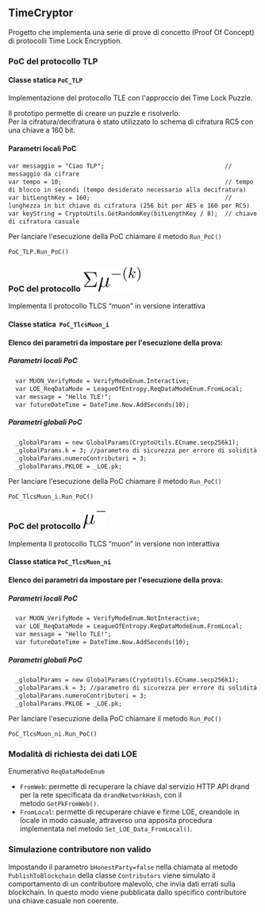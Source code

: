 ## TimeCryptor

Progetto che implementa una serie di prove di concetto (Proof Of Concept) di protocolli Time Lock Encryption.

### PoC del protocollo TLP

#### Classe statica `PoC_TLP`

Implementazione del protocollo TLE con l'approccio dei Time Lock Puzzle.

Il prototipo permette di creare un puzzle e risolverlo.  
Per la cifratura/decifratura è stato utilizzato lo schema di cifratura RC5 con una chiave a 160 bit.

#### Parametri locali PoC

```plaintext
var messaggio = "Ciao TLP";                                  // messaggio da cifrare
var tempo = 10;                                              // tempo di blocco in secondi (tempo desiderato necessario alla decifratura)   
var bitLengthKey = 160;                                      // lunghezza in bit chiave di cifratura (256 bit per AES e 160 per RC5)
var keyString = CryptoUtils.GetRandomKey(bitLengthKey / 8);  // chiave di cifratura casuale    
```

Per lanciare l'esecuzione della PoC chiamare il metodo `Run_PoC()`

```plaintext
PoC_TLP.Run_PoC()
```

### PoC del protocollo ![](https://github.com/xfaber/TimeCryptor/blob/master/images/muon_i.svg)

Implementa ll protocollo TLCS “muon” in versione interattiva

#### Classe statica  `PoC_TlcsMuon_i`

#### Elenco dei parametri da impostare per l'esecuzione della prova:

##### Parametri locali PoC

```plaintext
  var MUON_VerifyMode = VerifyModeEnum.Interactive;
  var LOE_ReqDataMode = LeagueOfEntropy.ReqDataModeEnum.FromLocal;
  var message = "Hello TLE!";
  var futureDateTime = DateTime.Now.AddSeconds(10);
```

##### Parametri globali PoC

```plaintext
  _globalParams = new GlobalParams(CryptoUtils.ECname.secp256k1);
  _globalParams.k = 3; //parametro di sicurezza per errore di solidità
  _globalParams.numeroContributori = 3;
  _globalParams.PKLOE = _LOE.pk;
```

Per lanciare l'esecuzione della PoC chiamare il metodo `Run_PoC()`

```plaintext
PoC_TlcsMuon_i.Run_PoC()
```

### PoC del protocollo ![](https://github.com/xfaber/TimeCryptor/blob/master/images/muon_ni.svg)

Implementa ll protocollo TLCS “muon” in versione non interattiva

#### Classe statica `PoC_TlcsMuon_ni`

#### Elenco dei parametri da impostare per l'esecuzione della prova:

##### Parametri locali PoC

```plaintext
  var MUON_VerifyMode = VerifyModeEnum.NotInteractive;
  var LOE_ReqDataMode = LeagueOfEntropy.ReqDataModeEnum.FromLocal;
  var message = "Hello TLE!";
  var futureDateTime = DateTime.Now.AddSeconds(10);
```

##### Parametri globali PoC

```plaintext
  _globalParams = new GlobalParams(CryptoUtils.ECname.secp256k1);
  _globalParams.k = 3; //parametro di sicurezza per errore di solidità
  _globalParams.numeroContributori = 3;
  _globalParams.PKLOE = _LOE.pk;
```

Per lanciare l'esecuzione della PoC chiamare il metodo `Run_PoC()`

```plaintext
PoC_TlcsMuon_ni.Run_PoC()
```

### Modalità di richiesta dei dati LOE

Enumerativo `ReqDataModeEnum`

*   `FromWeb`: permette di recuperare la chiave dal servizio HTTP API drand per la rete specificata da `drandNetworkHash`, con il metodo `GetPkFromWeb()`.
*   `FromLocal`: permette di recuperare chiave e firme LOE, creandole in locale in modo casuale, attraverso una apposita procedura implementata nel metodo `Set_LOE_Data_FromLocal()`.

### Simulazione contributore non valido

Impostando il parametro `bHonestParty=false` nella chiamata al metodo `PublishToBlockchain` della classe `Contributors` viene simulato il comportamento di un contributore malevolo, che invia dati errati sulla blockchain. In questo modo viene pubblicata dallo specifico contributore una chiave casuale non coerente.